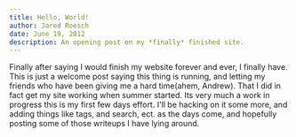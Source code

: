 ```yaml
--- 
title: Hello, World!
author: Jared Roesch
date: June 19, 2012
description: An opening post on my *finally* finished site.
---
```


Finally after saying I would finish my website forever and ever, I finally have. This is just a welcome post saying this
thing is running, and letting my friends who have been giving me a hard time(ahem, Andrew). That I did in fact get my
site working when summer started. Its very much a work in progress this is my first few days effort. I'll be hacking 
on it some more, and adding things like tags, and search, ect. as the days come, and hopefully posting some of those
writeups I have lying around.

